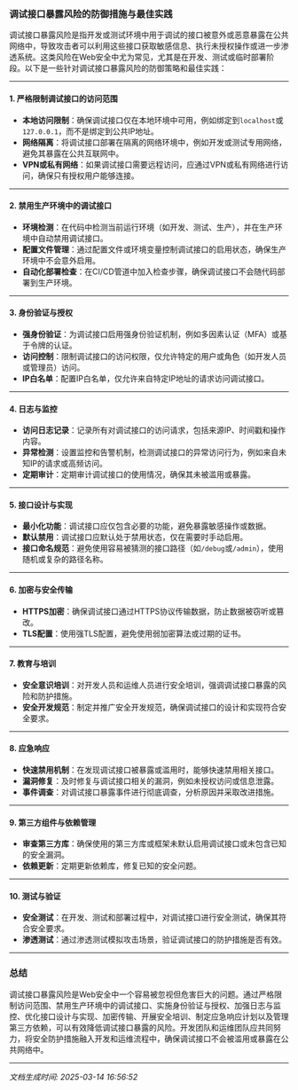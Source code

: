 ### 调试接口暴露风险的防御措施与最佳实践

调试接口暴露风险是指开发或测试环境中用于调试的接口被意外或恶意暴露在公共网络中，导致攻击者可以利用这些接口获取敏感信息、执行未授权操作或进一步渗透系统。这类风险在Web安全中尤为常见，尤其是在开发、测试或临时部署阶段。以下是一些针对调试接口暴露风险的防御策略和最佳实践：

---

#### 1. **严格限制调试接口的访问范围**
   - **本地访问限制**：确保调试接口仅在本地环境中可用，例如绑定到`localhost`或`127.0.0.1`，而不是绑定到公共IP地址。
   - **网络隔离**：将调试接口部署在隔离的网络环境中，例如开发或测试专用网络，避免其暴露在公共互联网中。
   - **VPN或私有网络**：如果调试接口需要远程访问，应通过VPN或私有网络进行访问，确保只有授权用户能够连接。

---

#### 2. **禁用生产环境中的调试接口**
   - **环境检测**：在代码中检测当前运行环境（如开发、测试、生产），并在生产环境中自动禁用调试接口。
   - **配置文件管理**：通过配置文件或环境变量控制调试接口的启用状态，确保生产环境中不会意外启用。
   - **自动化部署检查**：在CI/CD管道中加入检查步骤，确保调试接口不会随代码部署到生产环境。

---

#### 3. **身份验证与授权**
   - **强身份验证**：为调试接口启用强身份验证机制，例如多因素认证（MFA）或基于令牌的认证。
   - **访问控制**：限制调试接口的访问权限，仅允许特定的用户或角色（如开发人员或管理员）访问。
   - **IP白名单**：配置IP白名单，仅允许来自特定IP地址的请求访问调试接口。

---

#### 4. **日志与监控**
   - **访问日志记录**：记录所有对调试接口的访问请求，包括来源IP、时间戳和操作内容。
   - **异常检测**：设置监控和告警机制，检测调试接口的异常访问行为，例如来自未知IP的请求或高频访问。
   - **定期审计**：定期审计调试接口的使用情况，确保其未被滥用或暴露。

---

#### 5. **接口设计与实现**
   - **最小化功能**：调试接口应仅包含必要的功能，避免暴露敏感操作或数据。
   - **默认禁用**：调试接口应默认处于禁用状态，仅在需要时手动启用。
   - **接口命名规范**：避免使用容易被猜测的接口路径（如`/debug`或`/admin`），使用随机或复杂的路径名称。

---

#### 6. **加密与安全传输**
   - **HTTPS加密**：确保调试接口通过HTTPS协议传输数据，防止数据被窃听或篡改。
   - **TLS配置**：使用强TLS配置，避免使用弱加密算法或过期的证书。

---

#### 7. **教育与培训**
   - **安全意识培训**：对开发人员和运维人员进行安全培训，强调调试接口暴露的风险和防护措施。
   - **安全开发规范**：制定并推广安全开发规范，确保调试接口的设计和实现符合安全要求。

---

#### 8. **应急响应**
   - **快速禁用机制**：在发现调试接口被暴露或滥用时，能够快速禁用相关接口。
   - **漏洞修复**：及时修复与调试接口相关的漏洞，例如未授权访问或信息泄露。
   - **事件调查**：对调试接口暴露事件进行彻底调查，分析原因并采取改进措施。

---

#### 9. **第三方组件与依赖管理**
   - **审查第三方库**：确保使用的第三方库或框架未默认启用调试接口或未包含已知的安全漏洞。
   - **依赖更新**：定期更新依赖库，修复已知的安全问题。

---

#### 10. **测试与验证**
   - **安全测试**：在开发、测试和部署过程中，对调试接口进行安全测试，确保其符合安全要求。
   - **渗透测试**：通过渗透测试模拟攻击场景，验证调试接口的防护措施是否有效。

---

### 总结
调试接口暴露风险是Web安全中一个容易被忽视但危害巨大的问题。通过严格限制访问范围、禁用生产环境中的调试接口、实施身份验证与授权、加强日志与监控、优化接口设计与实现、加密传输、开展安全培训、制定应急响应计划以及管理第三方依赖，可以有效降低调试接口暴露的风险。开发团队和运维团队应共同努力，将安全防护措施融入开发和运维流程中，确保调试接口不会被滥用或暴露在公共网络中。

---

*文档生成时间: 2025-03-14 16:56:52*



